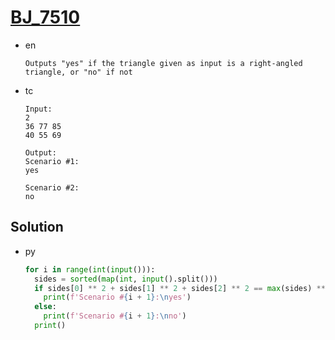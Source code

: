 # [BJ_7510](https://acmicpc.net/problem/7510)

* en

  ```en
  Outputs "yes" if the triangle given as input is a right-angled triangle, or "no" if not
  ```

* tc

  ```tc
  Input:
  2
  36 77 85
  40 55 69

  Output:
  Scenario #1:
  yes

  Scenario #2:
  no
  ```

## Solution

* py

  ```py
  for i in range(int(input())):
    sides = sorted(map(int, input().split()))
    if sides[0] ** 2 + sides[1] ** 2 + sides[2] ** 2 == max(sides) ** 2 * 2:
      print(f'Scenario #{i + 1}:\nyes')
    else:
      print(f'Scenario #{i + 1}:\nno')
    print()
  ```
